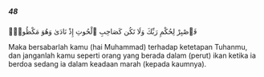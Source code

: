 ##### 48

<span class="ayah">فَٱصْبِرْ لِحُكْمِ رَبِّكَ وَلَا تَكُن كَصَاحِبِ ٱلْحُوتِ إِذْ نَادَىٰ وَهُوَ مَكْظُومٌۭ</span>

<span class="ayah_translation">Maka bersabarlah kamu (hai Muhammad) terhadap ketetapan Tuhanmu, dan janganlah kamu seperti orang yang berada dalam (perut) ikan ketika ia berdoa sedang ia dalam keadaan marah (kepada kaumnya).</span>
